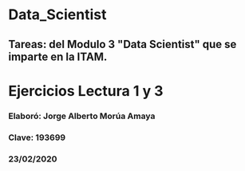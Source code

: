 # Data_Scientist
Tareas: del Modulo 3 "Data Scientist" que se imparte en la ITAM.
---
# Ejercicios Lectura 1 y 3
### Elaboró: Jorge Alberto Morúa Amaya
### Clave: 193699
### 23/02/2020
